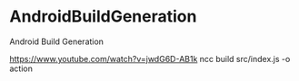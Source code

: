 # AndroidBuildGeneration
Android Build Generation

https://www.youtube.com/watch?v=jwdG6D-AB1k
 ncc build src/index.js -o action  